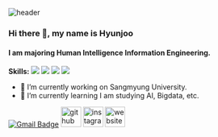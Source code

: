 ![header](https://capsule-render.vercel.app/api?type=wave&color=auto&height=300&section=header&text=Hyunjoo%20Github&fontSize=70)
### Hi there 👋, my name is Hyunjoo



#### I am majoring Human Intelligence Information Engineering.


**Skills:**
<img src="https://img.shields.io/badge/Python-3766AB?style=flat-square&logo=Python&logoColor=white"/></a>
<img src="https://img.shields.io/badge/Java-007396?style=flat-square&logo=Java&logoColor=white"/></a>
<img src="https://img.shields.io/badge/Kotlin-7F52FF?style=flat-square&logo=Java&logoColor=white"/></a>
<img src="https://img.shields.io/badge/C-A8B9CC?style=flat-square&logo=Java&logoColor=white"/></a>

- 🔭 I’m currently working on Sangmyung University. 
- 🌱 I’m currently learning I am studying AI, Bigdata, etc. 


[![Gmail Badge](https://img.shields.io/badge/Gmail-d14836?style=flat-square&logo=Gmail&logoColor=white&link=mailto:hyunjoo000705@gmail.com)](mailto:hyunjoo000705@gmail.com)
[<img src='https://cdn.jsdelivr.net/npm/simple-icons@3.0.1/icons/github.svg' alt='github' height='40'>](https://github.com/hyunjoolee201910828)  [<img src='https://cdn.jsdelivr.net/npm/simple-icons@3.0.1/icons/instagram.svg' alt='instagram' height='40'>](https://www.instagram.com/hyunjoo__00/)  [<img src='https://cdn.jsdelivr.net/npm/simple-icons@3.0.1/icons/icloud.svg' alt='website' height='40'>](https://blog.naver.com/joo000705)  
